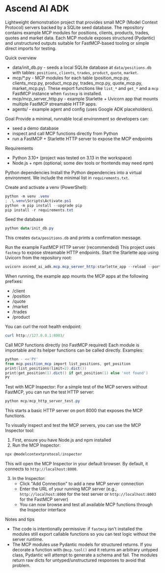 # Ascend AI ADK

Lightweight demonstration project that provides small MCP (Model Context Protocol) servers backed by a SQLite seed database. The repository contains example MCP modules for positions, clients, products, trades, quotes and market data. Each MCP module exposes structured (Pydantic) and unstructured outputs suitable for FastMCP-based tooling or simple direct imports for testing.

Quick overview
- data/init_db.py - seeds a local SQLite database at `data/positions.db` with tables: `positions`, `clients`, `trades`, `product`, `quote`, `market`.
- mcp/*.py - MCP modules for each table (position_mcp.py, clients_mcp.py, product_mcp.py, trades_mcp.py, quote_mcp.py, market_mcp.py). These export functions like `list_*` and `get_*` and a `mcp` FastMCP instance when `fastmcp` is installed.
- mcp/mcp_server_http.py - example Starlette + Uvicorn app that mounts multiple FastMCP streamable HTTP apps.
- agents/ - example agent and config (uses Google ADK placeholders).

Goal
Provide a minimal, runnable local environment so developers can:
- seed a demo database
- inspect and call MCP functions directly from Python
- run a FastMCP + Starlette HTTP server to expose the MCP endpoints

Requirements
- Python 3.10+ (project was tested on 3.13 in the workspace)
- Node.js + npm (optional; some dev tools or frontends may need npm)

Python dependencies
Install the Python dependencies into a virtual environment. We include the minimal list in `requirements.txt`.

Create and activate a venv (PowerShell):
```powershell
python -m venv .venv
; .\.venv\Scripts\Activate.ps1
python -m pip install --upgrade pip
pip install -r requirements.txt
```

Seed the database
```powershell
python data/init_db.py
```
This creates `data/positions.db` and prints a confirmation message.

Run the example FastMCP HTTP server (recommended)
This project uses `fastmcp` to expose streamable HTTP endpoints. Start the Starlette app using Uvicorn from the repository root:
```powershell
uvicorn ascend_ai_adk.mcp.mcp_server_http:starlette_app --reload --port 8003
```
When running, the example app mounts the MCP apps at the following prefixes:
- /client
- /position
- /quote
- /market
- /trades
- /product

You can curl the root health endpoint:
```powershell
curl http://127.0.0.1:8003/
```

Call MCP functions directly (no FastMCP required)
Each module is importable and its helper functions can be called directly. Examples:
```powershell
python - <<'PY'
from mcp.position_mcp import list_positions, get_position
print(list_positions(limit=2).dict())
print(get_position(1).dict() if get_position(1) else 'not found')
PY
```

Test with MCP Inspector:
For a simple test of the MCP servers without FastMCP, you can run the test HTTP server:
```powershell
python mcp/mcp_http_server_test.py
```
This starts a basic HTTP server on port 8000 that exposes the MCP functions.

To visually inspect and test the MCP servers, you can use the MCP Inspector tool:

1. First, ensure you have Node.js and npm installed
2. Run the MCP Inspector:
```powershell
npx @modelcontextprotocol/inspector
```
This will open the MCP Inspector in your default browser. By default, it connects to `http://localhost:8000`.

3. In the Inspector:
   - Click "Add Connection" to add a new MCP server connection
   - Enter the URL of your running MCP server (e.g., `http://localhost:8000` for the test server or `http://localhost:8003` for the FastMCP server)
   - You can now browse and test all available MCP functions through the Inspector interface

Notes and tips
- The code is intentionally permissive: if `fastmcp` isn't installed the modules still export callable functions so you can test logic without the server runtime.
- The MCP modules use Pydantic models for structured returns. If you decorate a function with `@mcp.tool()` and it returns an arbitrary untyped class, Pydantic will attempt to generate a schema and fail. The modules return raw dicts for untyped/unstructured responses to avoid that problem.
